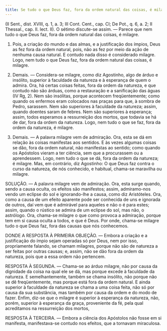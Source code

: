 ```yaml
---
title: Se tudo o que Deus faz, fora da ordem natural das coisas, é milagre
---
```


(II Sent., dist. XVIII, q. 1, a. 3; III Cont. Cent., cap. CI; De Pot., q. 6, a. 2; II Thessal., cap. II. lect. II).
  O sétimo discute-se assim. — Parece que nem tudo o que Deus faz, fora da ordem natural das coisas, é milagre.  

1. Pois, a criação do mundo e das almas, e a justificação dos ímpios, Deus as fez fora da ordem natural, pois, não as fez por meio da ação de nenhuma causa natural. E contudo nada disso é considerado milagre. Logo, nem tudo o que Deus faz, fora da ordem natural das coisas, é milagre.  

2. Demais. — Considera-se milagre, como diz Agostinho, algo de árduo e insólito, superior à faculdade da natureza e à esperança de quem o admira. Ora, há certas coisas feitas, fora da ordem da natureza, e que contudo não são árduas, como a restauração e a sanificação das águas (IV Rg, 2). Nem são insólitas, porque acontecem freqüentemente; como quando os enfermos eram colocados nas praças para que, à sombra de Pedro, sarassem. Nem são superiores à faculdade da natureza; assim, quando doentes saram de febres. Nem são superiores à esperança; assim, todos esperamos a ressurreição dos mortos, que todavia se há de dar, fora da ordem da natureza. Logo, nem tudo o que se faz, fora da ordem da natureza, é milagre.  

3. Demais. — A palavra milagre vem de admiração. Ora, esta se dá em relação às coisas manifestas aos sentidos. E às vezes algumas coisas se dão, fora da ordem natural, não manifestas ao sentido; como quando os Apóstolos vieram a ter ciência, sem que a procurassem ou a aprendessem. Logo, nem tudo o que se dá, fora da ordem da natureza; é milagre.  Mas, em contrário, diz Agostinho: O que Deus faz contra o curso da natureza, de nós conhecido, e habitual, chama-se maravilha ou milagre.  

SOLUÇÃO. — A palavra milagre vem de admiração. Ora, esta surge quando, sendo a causa oculta, os efeitos são manifestos; assim, admiramo-nos vendo um eclipse do sol e ignorando-lhe a causa, como diz Aristóteles. Ora, como a causa de um efeito aparente pode ser conhecida de uns e ignorada de outros, daí vem que é admirável para aqueles e não o é para estes; assim, quando o rústico se admira de um eclipse do sol, mas não, o astrólogo. Ora, chama-se milagre o que como provoca a admiração, porque tem em si causa oculta a todos, e que é Deus. Por onde, chama-se milagre tudo o que Deus faz, fora das causas que nós conhecemos.  

DONDE A RESPOSTA À PRIMEIRA OBJEÇÃO. — Embora a criação e a justificação do ímpio sejam operadas só por Deus, nem por isso, propriamente falando, se chamam milagres, porque não são de natureza a ser feitas por outras causas; e, assim, não se dão fora da ordem da natureza, pois que a essa ordem não pertencem.  

RESPOSTA À SEGUNDA. — Chama-se ao árduo milagre, não por causa da dignidade da coisa na qual ele se dá, mas porque excede à faculdade da natureza. E semelhantemente, também se chama insólito, não porque não se dê freqüentemente, mas porque está fora da ordem natural. E ainda superior à faculdade da natureza se chama a uma coisa feita, não só por causa da sua substância, mas também por causa da ordem e do modo de fazer. Enfim, diz-se que o milagre é superior à esperança da natureza, não, porém, superior à esperança da graça, proveniente da fé, pela qual acreditamos na ressurreição dos mortos,  

RESPOSTA À TERCEIRA. — Embora a ciência dos Apóstolos não fosse em si manifesta, manifestava-se contudo nos efeitos, que a tornavam miraculosa.